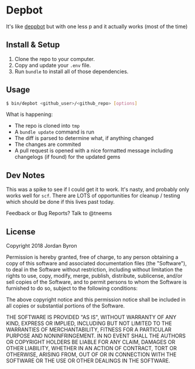 Depbot
======

It's like [deppbot](https://deppbot.com) but with one less p and it actually works (most of the time)

## Install & Setup

1. Clone the repo to your computer.
2. Copy and update your `.env` file.
3. Run `bundle` to install all of those dependencies.

## Usage

```bash
$ bin/depbot <github_user>/<github_repo> [options]
```

What is happening:

- The repo is cloned into `tmp`
- A `bundle update` command is run
- The diff is parsed to determine what, if anything changed
- The changes are commited
- A pull request is opened with a nice formatted message including changelogs (if found) for the updated gems

## Dev Notes

This was a spike to see if I could get it to work. It's nasty, and probably only works well for `scf`. There are LOTS of
opportunities for cleanup / testing which should be done if this lives past today.

Feedback or Bug Reports? Talk to @tneems

## License

Copyright 2018 Jordan Byron

Permission is hereby granted, free of charge, to any person obtaining a copy of this software and associated documentation files (the "Software"), to deal in the Software without restriction, including without limitation the rights to use, copy, modify, merge, publish, distribute, sublicense, and/or sell copies of the Software, and to permit persons to whom the Software is furnished to do so, subject to the following conditions:

The above copyright notice and this permission notice shall be included in all copies or substantial portions of the Software.

THE SOFTWARE IS PROVIDED "AS IS", WITHOUT WARRANTY OF ANY KIND, EXPRESS OR IMPLIED, INCLUDING BUT NOT LIMITED TO THE WARRANTIES OF MERCHANTABILITY, FITNESS FOR A PARTICULAR PURPOSE AND NONINFRINGEMENT. IN NO EVENT SHALL THE AUTHORS OR COPYRIGHT HOLDERS BE LIABLE FOR ANY CLAIM, DAMAGES OR OTHER LIABILITY, WHETHER IN AN ACTION OF CONTRACT, TORT OR OTHERWISE, ARISING FROM, OUT OF OR IN CONNECTION WITH THE SOFTWARE OR THE USE OR OTHER DEALINGS IN THE SOFTWARE.
